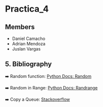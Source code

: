 # Practica_4
## Members

- Daniel Camacho
- Adrian Mendoza
- Juslan Vargas

## 5. Bibliography

➡️  Random function: [Python Docs: Random][random]

➡️  Random in Range: [Python Docs: Randrange][random_range]

➡️  Copy a Queue: [Stackoverflow][copy_queue]

[random]: https://docs.python.org/3/library/random.html

[random_range]: https://docs.python.org/3/library/random.html#random.randrange

[copy_queue]: https://stackoverflow.com/questions/32488533/how-to-clone-a-queue-in-python